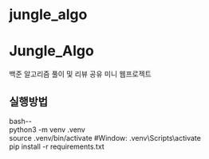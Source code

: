 # jungle_algo
# Jungle_Algo

백준 알고리즘 풀이 및 리뷰 공유 미니 웹프로젝트

## 실행방법
bash--  
python3 -m venv .venv  
source .venv/bin/activate	#Window:  .venv\Scripts\activate  
pip install -r requirements.txt  
